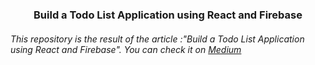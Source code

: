 <h3 align="center"> Build a Todo List Application using React and Firebase</h3>

<h6> This repository is the result of the article :"Build a Todo List Application using React and Firebase". You can check it on <a href="https://medium.com/@merndev">Medium</a></h6>
